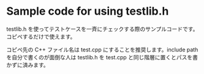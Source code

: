 # Sample code for using testlib.h

testlib.h を使ってテストケースを一斉にチェックする際のサンプルコードです。コピペするだけで使えます。

コピペ先の C++ ファイル名は test.cpp にすることを推奨します。include path を自分で書くのが面倒な人は testlib.h を test.cpp と同じ階層に置くとパスを書かずに済みます。
